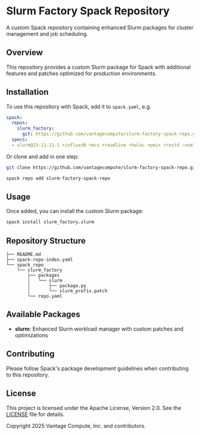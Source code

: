 # Slurm Factory Spack Repository

A custom Spack repository containing enhanced Slurm packages for cluster management and job scheduling.

## Overview

This repository provides a custom Slurm package for Spack with additional features and patches optimized for production environments.

## Installation

To use this repository with Spack, add it to `spack.yaml`, e.g.
```yaml
spack:
  repos:
    slurm_factory:
      git: https://github.com/vantagecompute/slurm-factory-spack-repo.git
  specs:
  - slurm@23-11-11-1 +influxdb +mcs +readline +hwloc +pmix +restd ~nvml ~rsmi +cgroup +pam sysconfdir=/etc/slurm %gcc@13.3.0
```

Or clone and add in one step:

```bash
git clone https://github.com/vantagecompute/slurm-factory-spack-repo.git

spack repo add slurm-factory-spack-repo
```

## Usage

Once added, you can install the custom Slurm package:

```bash
spack install slurm_factory.slurm
```

## Repository Structure

```
├── README.md
├── spack-repo-index.yaml
└── spack_repo
    └── slurm_factory
        ├── packages
        │   └── slurm
        │       ├── package.py
        │       └── slurm_prefix.patch
        └── repo.yaml
```

## Available Packages

- **slurm**: Enhanced Slurm workload manager with custom patches and optimizations

## Contributing

Please follow Spack's package development guidelines when contributing to this repository.


## License

This project is licensed under the Apache License, Version 2.0. See the [LICENSE](LICENSE) file for details.

Copyright 2025 Vantage Compute, Inc. and contributors.
